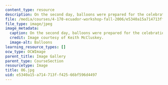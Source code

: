 ```yaml
---
content_type: resource
description: On the second day, balloons were prepared for the celebration.
file: /media/courses/4-170-ecuador-workshop-fall-2006/e5340a15a714713ff42566bf596d4497_06.jpg
file_type: image/jpeg
image_metadata:
  caption: On the second day, balloons were prepared for the celebration.
  credit: Image courtesy of Keith McCluskey.
  image-alt: Balloons
learning_resource_types: []
ocw_type: OCWImage
parent_title: Image Gallery
parent_type: CourseSection
resourcetype: Image
title: 06.jpg
uid: e5340a15-a714-713f-f425-66bf596d4497
---
```

